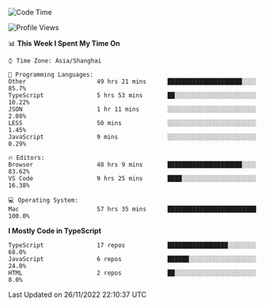 <!--START_SECTION:waka-->
![Code Time](http://img.shields.io/badge/Code%20Time-3%2C297%20hrs%2031%20mins-blue)

![Profile Views](http://img.shields.io/badge/Profile%20Views-0-blue)

📊 **This Week I Spent My Time On** 

```text
⌚︎ Time Zone: Asia/Shanghai

💬 Programming Languages: 
Other                    49 hrs 21 mins      █████████████████████░░░░   85.7% 
TypeScript               5 hrs 53 mins       ██░░░░░░░░░░░░░░░░░░░░░░░   10.22% 
JSON                     1 hr 11 mins        ░░░░░░░░░░░░░░░░░░░░░░░░░   2.08% 
LESS                     50 mins             ░░░░░░░░░░░░░░░░░░░░░░░░░   1.45% 
JavaScript               9 mins              ░░░░░░░░░░░░░░░░░░░░░░░░░   0.29%

🔥 Editors: 
Browser                  48 hrs 9 mins       █████████████████████░░░░   83.62% 
VS Code                  9 hrs 25 mins       ████░░░░░░░░░░░░░░░░░░░░░   16.38%

💻 Operating System: 
Mac                      57 hrs 35 mins      █████████████████████████   100.0%

```

**I Mostly Code in TypeScript** 

```text
TypeScript               17 repos            █████████████████░░░░░░░░   68.0% 
JavaScript               6 repos             ██████░░░░░░░░░░░░░░░░░░░   24.0% 
HTML                     2 repos             ██░░░░░░░░░░░░░░░░░░░░░░░   8.0%

```



 Last Updated on 26/11/2022 22:10:37 UTC
<!--END_SECTION:waka-->
